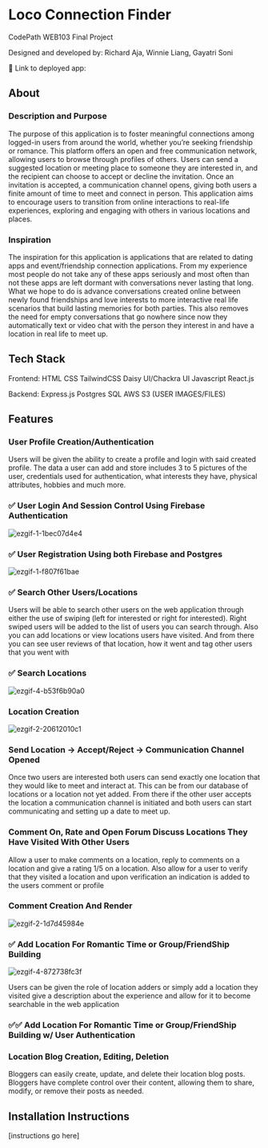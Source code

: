 # Loco Connection Finder

CodePath WEB103 Final Project

Designed and developed by: Richard Aja, Winnie Liang, Gayatri Soni

🔗 Link to deployed app:

## About

### Description and Purpose

The purpose of this application is to foster meaningful connections among logged-in users from around the world, whether you’re seeking friendship or romance. This platform offers an open and free communication network, allowing users to browse through profiles of others. Users can send a suggested location or meeting place to someone they are interested in, and the recipient can choose to accept or decline the invitation. Once an invitation is accepted, a communication channel opens, giving both users a finite amount of time to meet and connect in person. This application aims to encourage users to transition from online interactions to real-life experiences, exploring and engaging with others in various locations and places.

### Inspiration

The inspiration for this application is applications that are related to dating apps and event/friendship connection applications. From my experience most people do not take any of these apps seriously and most often than not these apps are left dormant with conversations never lasting that long. What we hope to do is advance conversations created online between newly found friendships and love interests to more interactive real life scenarios that build lasting memories for both parties. This also removes the need for empty conversations that go nowhere since now they automatically text or video chat with the person they interest in and have a location in real life to meet up.

## Tech Stack

Frontend:
HTML
CSS
TailwindCSS
Daisy UI/Chackra UI
Javascript
React.js

Backend:
Express.js
Postgres SQL
AWS S3 (USER IMAGES/FILES)

## Features

### User Profile Creation/Authentication

Users will be given the ability to create a profile and login with said created profile. The data a user can add and store includes 3 to 5 pictures of the user, credentials used for authentication, what interests they have, physical attributes, hobbies and much more.

### ✅ User Login And Session Control Using Firebase Authentication
![ezgif-1-1bec07d4e4](https://github.com/user-attachments/assets/4e4da755-0c32-41e2-9903-d10ecb49845f)

### ✅ User Registration Using both Firebase and Postgres
![ezgif-1-f807f61bae](https://github.com/user-attachments/assets/036fffbc-51cf-403b-960e-0589b4ff892c)

### ✅ Search Other Users/Locations

Users will be able to search other users on the web application through either the use of swiping (left for interested or right for interested). Right swiped users will be added to the list of users you can search through. Also you can add locations or view locations users have visited. And from there you can see user reviews of that location, how it went and tag other users that you went with

### ✅ Search Locations
![ezgif-4-b53f6b90a0](https://github.com/user-attachments/assets/bb3807a7-b123-48f2-affb-ff8a01135192)

### Location Creation 
![ezgif-2-20612010c1](https://github.com/user-attachments/assets/6d8d1a05-83fc-4ac2-bef9-c316baac1174)


### Send Location -> Accept/Reject -> Communication Channel Opened

Once two users are interested both users can send exactly one location that they would like to meet and interact at. This can be from our database of locations or a location not yet added. From there if the other user accepts the location a communication channel is initiated and both users can start communicating and setting up a date to meet up.


### Comment On, Rate and Open Forum Discuss Locations They Have Visited With Other Users

Allow a user to make comments on a location, reply to comments on a location and give a rating 1/5 on a location. Also allow for a user to verify that they visited a location and upon verification an indication is added to the users comment or profile

### Comment Creation And Render
![ezgif-2-1d7d45984e](https://github.com/user-attachments/assets/88d691da-7838-403f-8665-131dd6cb28fc)


### ✅ Add Location For Romantic Time or Group/FriendShip Building
![ezgif-4-872738fc3f](https://github.com/user-attachments/assets/53047f16-e858-4992-ac30-6f4c87a0291c)

Users can be given the role of location adders or simply add a location they visited give a description about the experience and allow for it to become searchable in the web application

### ✅✅ Add Location For Romantic Time or Group/FriendShip Building w/ User Authentication

### Location Blog Creation, Editing, Deletion
Bloggers can easily create, update, and delete their location blog posts. Bloggers have complete control over their content, allowing them to share, modify, or remove their posts as needed.

## Installation Instructions

[instructions go here]
